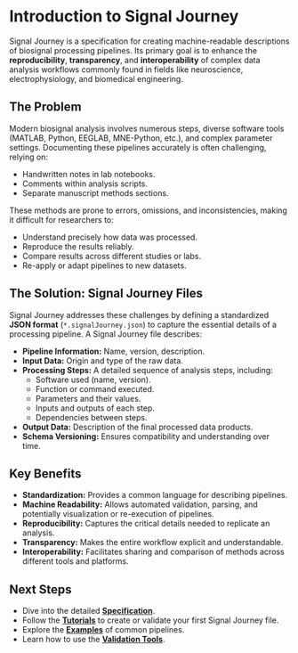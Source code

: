 # Introduction to Signal Journey

Signal Journey is a specification for creating machine-readable descriptions of biosignal processing pipelines. Its primary goal is to enhance the **reproducibility**, **transparency**, and **interoperability** of complex data analysis workflows commonly found in fields like neuroscience, electrophysiology, and biomedical engineering.

## The Problem

Modern biosignal analysis involves numerous steps, diverse software tools (MATLAB, Python, EEGLAB, MNE-Python, etc.), and complex parameter settings. Documenting these pipelines accurately is often challenging, relying on:

*   Handwritten notes in lab notebooks.
*   Comments within analysis scripts.
*   Separate manuscript methods sections.

These methods are prone to errors, omissions, and inconsistencies, making it difficult for researchers to:

*   Understand precisely how data was processed.
*   Reproduce the results reliably.
*   Compare results across different studies or labs.
*   Re-apply or adapt pipelines to new datasets.

## The Solution: Signal Journey Files

Signal Journey addresses these challenges by defining a standardized **JSON format** (`*.signalJourney.json`) to capture the essential details of a processing pipeline. A Signal Journey file describes:

*   **Pipeline Information:** Name, version, description.
*   **Input Data:** Origin and type of the raw data.
*   **Processing Steps:** A detailed sequence of analysis steps, including:
    *   Software used (name, version).
    *   Function or command executed.
    *   Parameters and their values.
    *   Inputs and outputs of each step.
    *   Dependencies between steps.
*   **Output Data:** Description of the final processed data products.
*   **Schema Versioning:** Ensures compatibility and understanding over time.

## Key Benefits

*   **Standardization:** Provides a common language for describing pipelines.
*   **Machine Readability:** Allows automated validation, parsing, and potentially visualization or re-execution of pipelines.
*   **Reproducibility:** Captures the critical details needed to replicate an analysis.
*   **Transparency:** Makes the entire workflow explicit and understandable.
*   **Interoperability:** Facilitates sharing and comparison of methods across different tools and platforms.

## Next Steps

*   Dive into the detailed **[Specification](./specification/index.md)**.
*   Follow the **[Tutorials](./tutorials/index.md)** to create or validate your first Signal Journey file.
*   Explore the **[Examples](./examples/index.md)** of common pipelines.
*   Learn how to use the **[Validation Tools](./guides/index.md)**. 